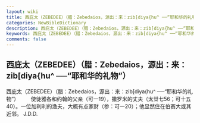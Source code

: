 ```yaml
---
layout: wiki
title: 西庇太（ZEBEDEE）（腊：Zebedaios，源出：来：zib[diya{hu^ ──“耶和华的礼物”）
categories: NewBibleDictionary
description: 西庇太（ZEBEDEE）（腊：Zebedaios，源出：来：zib[diya{hu^ ──“耶和华的礼物”）
keywords: 西庇太（ZEBEDEE）（腊：Zebedaios，源出：来：zib[diya{hu^ ──“耶和华的礼物”）
comments: false
---
```


## 西庇太（ZEBEDEE）（腊：Zebedaios，源出：来：zib[diya{hu^ ──“耶和华的礼物”）



西庇太（ZEBEDEE）（腊：Zebedaios，源出：来：zib[diya{hu^ ──“耶和华的礼物”）
　　使徒雅各和约翰的父亲（可一19），撒罗米的丈夫（太廿七56；可十五40）。一位加利利的渔夫，大概有点家财（参：可一20）；他显然住在伯赛大或其近邻。
J.D.D.




